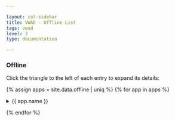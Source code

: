 ```yaml
---

layout: col-sidebar
title: VWAD - Offline List
tags: vwad
level: 3
type: documentation

---
```


### Offline

Click the triangle to the left of each entry to expand its details:

{% assign apps = site.data.offline | uniq %}
{% for app in apps %}
<details>
  <summary> {{ app.name }} </summary>
  <div style="margin-left:20">
  <a href="{{ app.url }}"> {{ app.name }} </a> <br>
  {% if app.author != "" and app.author != nil %}
    Author: {{ app.author }} <br>
  {% endif %}
  {% if app.notes != "" and app.notes != nil %}
    Notes: {{ app.notes }} <br>
  {% endif %}
  {% if app.references != empty and app.references != nil %} 
    Reference(s): <br>
    {% for ref in app.references %}
      * <a href="{{ ref.url }}">{{ ref.name }}</a> <br>
    {% endfor %}
  {% endif %}
  {% if app.technology != empty and app.technology != nil %}
    Technology(ies): <br>
    {% for tech in app.technology %}
      * {{ tech }} <br>
    {% endfor %}
  {% endif %}
  </div>
</details>

{% endfor %}
